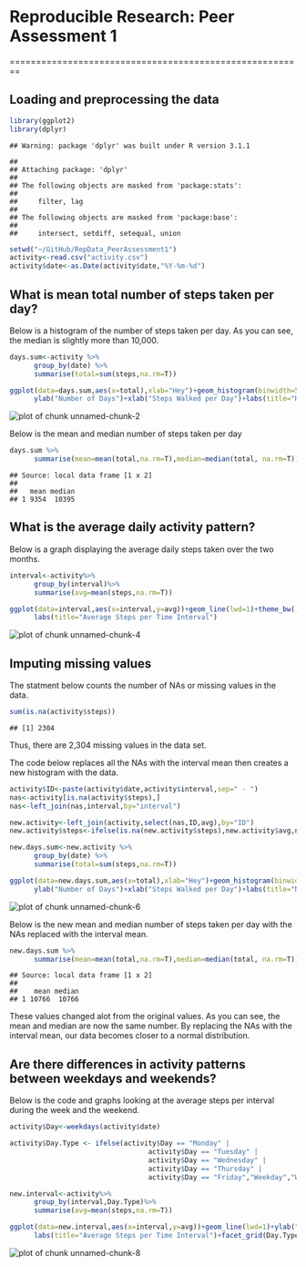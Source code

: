 # Reproducible Research: Peer Assessment 1
========================================================

## Loading and preprocessing the data


```r
library(ggplot2)
library(dplyr)
```

```
## Warning: package 'dplyr' was built under R version 3.1.1
```

```
## 
## Attaching package: 'dplyr'
## 
## The following objects are masked from 'package:stats':
## 
##     filter, lag
## 
## The following objects are masked from 'package:base':
## 
##     intersect, setdiff, setequal, union
```

```r
setwd("~/GitHub/RepData_PeerAssessment1")
activity<-read.csv("activity.csv")
activity$date<-as.Date(activity$date,"%Y-%m-%d")
```


## What is mean total number of steps taken per day?
Below is a histogram of the number of steps taken per day.  As you can see, the median is slightly more than 10,000.

```r
days.sum<-activity %>%
      group_by(date) %>%
      summarise(total=sum(steps,na.rm=T))

ggplot(data=days.sum,aes(x=total),xlab="Hey")+geom_histogram(binwidth=5000,colour = "darkgreen",fill="gray")+theme_bw()+
      ylab("Number of Days")+xlab("Steps Walked per Day")+labs(title="Histogram of Steps per Day")
```

![plot of chunk unnamed-chunk-2](figure/unnamed-chunk-2.png) 

Below is the mean and median number of steps taken per day

```r
days.sum %>%
      summarise(mean=mean(total,na.rm=T),median=median(total, na.rm=T))
```

```
## Source: local data frame [1 x 2]
## 
##   mean median
## 1 9354  10395
```


## What is the average daily activity pattern?
Below is a graph displaying the average daily steps taken over the two months.

```r
interval<-activity%>%
      group_by(interval)%>%
      summarise(avg=mean(steps,na.rm=T))

ggplot(data=interval,aes(x=interval,y=avg))+geom_line(lwd=1)+theme_bw()+ylab("Average Steps per Interval")+xlab("Interval")+
      labs(title="Average Steps per Time Interval")
```

![plot of chunk unnamed-chunk-4](figure/unnamed-chunk-4.png) 


## Imputing missing values
The statment below counts the number of NAs or missing values in the data.

```r
sum(is.na(activity$steps))
```

```
## [1] 2304
```
Thus, there are 2,304 missing values in the data set.

The code below replaces all the NAs with the interval mean then creates a new histogram with the data.

```r
activity$ID<-paste(activity$date,activity$interval,sep=" - ")
nas<-activity[is.na(activity$steps),]
nas<-left_join(nas,interval,by="interval")

new.activity<-left_join(activity,select(nas,ID,avg),by="ID")
new.activity$steps<-ifelse(is.na(new.activity$steps),new.activity$avg,new.activity$steps)

new.days.sum<-new.activity %>%
      group_by(date) %>%
      summarise(total=sum(steps,na.rm=T))

ggplot(data=new.days.sum,aes(x=total),xlab="Hey")+geom_histogram(binwidth=5000,colour = "darkgreen",fill="gray")+theme_bw()+
      ylab("Number of Days")+xlab("Steps Walked per Day")+labs(title="New Histogram of Steps per Day")
```

![plot of chunk unnamed-chunk-6](figure/unnamed-chunk-6.png) 

Below is the new mean and median number of steps taken per day with the NAs replaced with the interval mean.

```r
new.days.sum %>%
      summarise(mean=mean(total,na.rm=T),median=median(total, na.rm=T))
```

```
## Source: local data frame [1 x 2]
## 
##    mean median
## 1 10766  10766
```
These values changed alot from the original values.  As you can see, the mean and median are now the same number.  By replacing the NAs with the interval mean, our data becomes closer to a normal distribution.


## Are there differences in activity patterns between weekdays and weekends?
Below is the code and graphs looking at the average steps per interval during the week and the weekend.

```r
activity$Day<-weekdays(activity$date)

activity$Day.Type <- ifelse(activity$Day == "Monday" | 
                                  activity$Day == "Tuesday" |
                                  activity$Day == "Wednesday" | 
                                  activity$Day == "Thursday" | 
                                  activity$Day == "Friday","Weekday","Weekend")

new.interval<-activity%>%
      group_by(interval,Day.Type)%>%
      summarise(avg=mean(steps,na.rm=T))

ggplot(data=new.interval,aes(x=interval,y=avg))+geom_line(lwd=1)+ylab("Average Steps per Interval")+xlab("Interval")+
      labs(title="Average Steps per Time Interval")+facet_grid(Day.Type ~.)+theme_bw()
```

![plot of chunk unnamed-chunk-8](figure/unnamed-chunk-8.png) 
